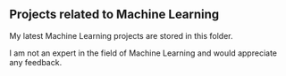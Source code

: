 ## Projects related to Machine Learning ##

My latest Machine Learning projects are stored in this folder.

I am not an expert in the field of Machine Learning and would appreciate any feedback.
